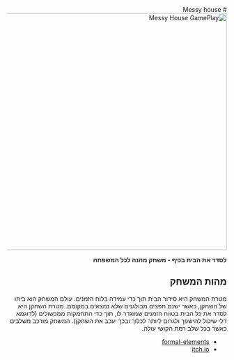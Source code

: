 <div dir='rtl' lang='he'>
# Messy house 
<img width="543" alt="Messy House GamePlay" src="https://github.com/alon-game/Messy-House/assets/73320761/12bcbfd1-a64a-442d-a8ae-f47f16c872c8">

**לסדר את הבית בכיף - משחק מהנה לכל המשפחה**

## מהות המשחק

מטרת המשחק היא סידור הבית תוך כדי עמידה בלוח הזמנים. עולם המשחק הוא ביתו של השחקן, כאשר ישנם חפצים מבולגנים שלא נמצאים במקומם. מטרת השחקן היא לסדר את כל הבית בטווח הזמנים שמוגדר לו, תוך כדי התחמקות ממכשולים (לדוגמא דלי שיכול להישפך ולגרום ליותר לכלוך ובכך יעכב את השחקן). המשחק מורכב משלבים כאשר בכל שלב רמת הקושי עולה.

* [formal-elements](formal-elements.md)
* [itch.io](https://itch.io/game/edit/2527828#published)


